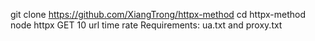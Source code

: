 git clone https://github.com/XiangTrong/httpx-method
cd httpx-method
node httpx GET 10 url time rate 
Requirements: ua.txt and proxy.txt

